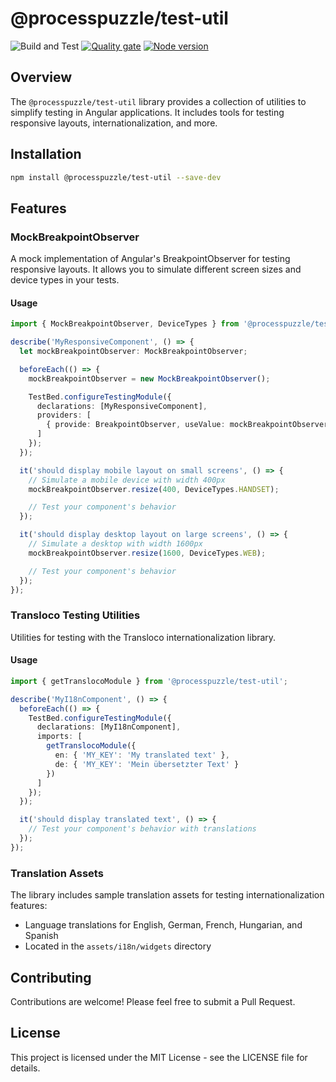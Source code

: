 # @processpuzzle/test-util
![Build and Test](https://github.com/ZsZs/processpuzzle/actions/workflows/build-test-util.yml/badge.svg)
[![Quality gate](https://sonarcloud.io/api/project_badges/measure?project=processpuzzle_test_util&metric=alert_status)](https://sonarcloud.io/summary/new_code?id=processpuzzle_test_util&branch=develop)
[![Node version](https://img.shields.io/npm/v/%40processpuzzle%2Ftest-util?style=flat)](https://www.npmjs.com/package/@processpuzzle/test-util)

## Overview
The `@processpuzzle/test-util` library provides a collection of utilities to simplify testing in Angular applications. It includes tools for testing responsive layouts, internationalization, and more.

## Installation

```bash
npm install @processpuzzle/test-util --save-dev
```

## Features

### MockBreakpointObserver

A mock implementation of Angular's BreakpointObserver for testing responsive layouts. It allows you to simulate different screen sizes and device types in your tests.

#### Usage

```typescript
import { MockBreakpointObserver, DeviceTypes } from '@processpuzzle/test-util';

describe('MyResponsiveComponent', () => {
  let mockBreakpointObserver: MockBreakpointObserver;

  beforeEach(() => {
    mockBreakpointObserver = new MockBreakpointObserver();

    TestBed.configureTestingModule({
      declarations: [MyResponsiveComponent],
      providers: [
        { provide: BreakpointObserver, useValue: mockBreakpointObserver }
      ]
    });
  });

  it('should display mobile layout on small screens', () => {
    // Simulate a mobile device with width 400px
    mockBreakpointObserver.resize(400, DeviceTypes.HANDSET);

    // Test your component's behavior
  });

  it('should display desktop layout on large screens', () => {
    // Simulate a desktop with width 1600px
    mockBreakpointObserver.resize(1600, DeviceTypes.WEB);

    // Test your component's behavior
  });
});
```

### Transloco Testing Utilities

Utilities for testing with the Transloco internationalization library.

#### Usage

```typescript
import { getTranslocoModule } from '@processpuzzle/test-util';

describe('MyI18nComponent', () => {
  beforeEach(() => {
    TestBed.configureTestingModule({
      declarations: [MyI18nComponent],
      imports: [
        getTranslocoModule({
          en: { 'MY_KEY': 'My translated text' },
          de: { 'MY_KEY': 'Mein übersetzter Text' }
        })
      ]
    });
  });

  it('should display translated text', () => {
    // Test your component's behavior with translations
  });
});
```

### Translation Assets

The library includes sample translation assets for testing internationalization features:

- Language translations for English, German, French, Hungarian, and Spanish
- Located in the `assets/i18n/widgets` directory

## Contributing

Contributions are welcome! Please feel free to submit a Pull Request.

## License

This project is licensed under the MIT License - see the LICENSE file for details.
